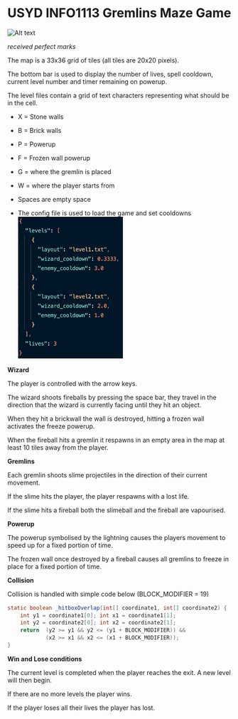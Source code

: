 # **USYD INFO1113 Gremlins Maze Game**

<img title="Title" src="docs/images/gremlins_gif.gif?raw=true" alt="Alt text" width="325" data-align="center">

*received perfect marks*

The map is a 33x36 grid of tiles (all tiles are 20x20 pixels).

The bottom bar is used to display the number of lives, spell cooldown, current level number and timer remaining on powerup.

The level files contain a grid of text characters representing what should be in the cell.

- X = Stone walls

- B = Brick walls

- P = Powerup

- F = Frozen wall powerup

- G = where the gremlin is placed

- W = where the player starts from

- Spaces are empty space

- The config file is used to load the game and set cooldowns 
  <img title="Title" src="docs/images/config_file_image.png?raw=true" alt="Alt text" width="236" data-align="left">



**Wizard**

The player is controlled with the arrow keys.

The wizard shoots fireballs by pressing the space bar, they travel in the direction that the wizard is currently facing until they hit an object.

When they hit a brickwall the wall is destroyed, hitting a frozen wall activates the freeze powerup.

When the fireball hits a gremlin it respawns in an empty area in the map at least 10 tiles away from the player.



**Gremlins**

Each gremlin shoots slime projectiles in the direction of their current movement.

If the slime hits the player, the player respawns with a lost life.

If the slime hits a fireball both the slimeball and the fireball are vapourised.



**Powerup**

The powerup symbolised by the lightning causes the players movement to speed up for a fixed portion of time.

The frozen wall once destroyed by a fireball causes all gremlins to freeze in place for a fixed portion of time.



**Collision**

Collision is handled with simple code below (BLOCK_MODIFIER = 19)

```Java
static boolean _hitboxOverlap(int[] coordinate1, int[] coordinate2) {  
    int y1 = coordinate1[0]; int x1 = coordinate1[1];  
    int y2 = coordinate2[0]; int x2 = coordinate2[1];  
    return  (y2 >= y1 && y2 <= (y1 + BLOCK_MODIFIER)) &&  
            (x2 >= x1 && x2 <= (x1 + BLOCK_MODIFIER));  
}
```



**Win and Lose conditions**

The current level is completed when the player reaches the exit. A new level will then begin.

If there are no more levels the player wins.

If the player loses all their lives the player has lost.
